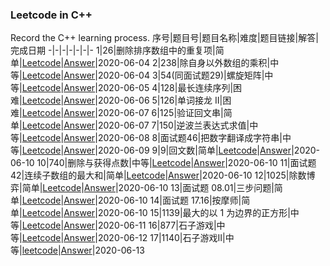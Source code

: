 ### Leetcode in C++
Record the C++ learning process.
序号|题目号|题目名称|难度|题目链接|解答|完成日期
-|-|-|-|-|-|-
1|26|删除排序数组中的重复项|简单|[Leetcode](https://leetcode-cn.com/problems/remove-duplicates-from-sorted-array/)|[Answer](https://github.com/hysong0101/LeetcodeCplusplus/blob/master/26.%20%E5%88%A0%E9%99%A4%E6%8E%92%E5%BA%8F%E6%95%B0%E7%BB%84%E4%B8%AD%E7%9A%84%E9%87%8D%E5%A4%8D%E9%A1%B9.md)|2020-06-04
2|238|除自身以外数组的乘积|中等|[Leetcode](https://leetcode-cn.com/problems/product-of-array-except-self/)|[Answer](https://github.com/hysong0101/LeetcodeCplusplus/blob/master/238.%20%E9%99%A4%E8%87%AA%E8%BA%AB%E4%BB%A5%E5%A4%96%E6%95%B0%E7%BB%84%E7%9A%84%E4%B9%98%E7%A7%AF.md)|2020-06-04
3|54(同面试题29)|螺旋矩阵|中等|[Leetcode](https://leetcode-cn.com/problems/spiral-matrix/)|[Answer](https://github.com/hysong0101/LeetcodeCplusplus/blob/master/%E9%9D%A2%E8%AF%95%E9%A2%9829.%20%E9%A1%BA%E6%97%B6%E9%92%88%E6%89%93%E5%8D%B0%E7%9F%A9%E9%98%B5.md)|2020-06-05
4|128|最长连续序列|困难|[Leetcode](https://leetcode-cn.com/problems/longest-consecutive-sequence/)|[Answer](https://github.com/hysong0101/LeetcodeCplusplus/blob/master/128.%20%E6%9C%80%E9%95%BF%E8%BF%9E%E7%BB%AD%E5%BA%8F%E5%88%97.md)|2020-06-06
5|126|单词接龙 II|困难|[Leetcode](https://leetcode-cn.com/problems/word-ladder-ii/)|[Answer](https://github.com/hysong0101/LeetcodeCplusplus/blob/master/126.%20%E5%8D%95%E8%AF%8D%E6%8E%A5%E9%BE%99%20II.md)|2020-06-07
6|125|验证回文串|简单|[Leetcode](https://leetcode-cn.com/problems/valid-palindrome/)|[Answer](https://github.com/hysong0101/LeetcodeCplusplus/blob/master/125.%20%E9%AA%8C%E8%AF%81%E5%9B%9E%E6%96%87%E4%B8%B2.md)|2020-06-07
7|150|逆波兰表达式求值|中等|[Leetcode](https://leetcode-cn.com/problems/evaluate-reverse-polish-notation/)|[Answer](https://github.com/hysong0101/LeetcodeCplusplus/blob/master/150.%20%E9%80%86%E6%B3%A2%E5%85%B0%E8%A1%A8%E8%BE%BE%E5%BC%8F%E6%B1%82%E5%80%BC.md)|2020-06-08
8|面试题46|把数字翻译成字符串|中等|[Leetcode](https://leetcode-cn.com/problems/ba-shu-zi-fan-yi-cheng-zi-fu-chuan-lcof/)|[Answer](https://github.com/hysong0101/LeetcodeCplusplus/blob/master/%E9%9D%A2%E8%AF%95%E9%A2%9846.%20%E6%8A%8A%E6%95%B0%E5%AD%97%E7%BF%BB%E8%AF%91%E6%88%90%E5%AD%97%E7%Answer%A6%E4%B8%B2.md)|2020-06-09
9|9|回文数|简单|[Leetcode](https://leetcode-cn.com/problems/palindrome-number/submissions/)|[Answer](https://github.com/youtoldme/LeetcodeCplusplus/blob/master/9.%20%E5%9B%9E%E6%96%87%E6%95%B0.md)|2020-06-10
10|740|删除与获得点数|中等|[Leetcode](https://leetcode-cn.com/problems/delete-and-earn/)|[Answer](https://github.com/youtoldme/LeetcodeCplusplus/blob/master/740.%20%E5%88%A0%E9%99%A4%E4%B8%8E%E8%8E%B7%E5%BE%97%E7%82%B9%E6%95%B0.md)|2020-06-10
11|面试题42|连续子数组的最大和|简单|[Leetcode](https://leetcode-cn.com/problems/lian-xu-zi-shu-zu-de-zui-da-he-lcof/)|[Answer](https://github.com/youtoldme/LeetcodeCplusplus/blob/master/%E9%9D%A2%E8%AF%95%E9%A2%9842.%20%E8%BF%9E%E7%BB%AD%E5%AD%90%E6%95%B0%E7%BB%84%E7%9A%84%E6%9C%80%E5%A4%A7%E5%92%8C.md)|2020-06-10
12|1025|除数博弈|简单|[Leetcode](https://leetcode-cn.com/problems/divisor-game/)|[Answer](https://github.com/youtoldme/LeetcodeCplusplus/blob/master/1025.%20%E9%99%A4%E6%95%B0%E5%8D%9A%E5%BC%88.md)|2020-06-10
13|面试题 08.01|三步问题|简单|[Leetcode](https://leetcode-cn.com/problems/three-steps-problem-lcci/)|[Answer](https://github.com/youtoldme/LeetcodeCplusplus/blob/master/%E9%9D%A2%E8%AF%95%E9%A2%98%2008.01.%20%E4%B8%89%E6%AD%A5%E9%97%AE%E9%A2%98.md)|2020-06-10
14|面试题 17.16|按摩师|简单|[Leetcode](https://leetcode-cn.com/problems/the-masseuse-lcci/)|[Answer](https://github.com/youtoldme/LeetcodeCplusplus/blob/master/%E9%9D%A2%E8%AF%95%E9%A2%98%2017.16.%20%E6%8C%89%E6%91%A9%E5%B8%88.md)|2020-06-10
15|1139|最大的以 1 为边界的正方形|中等|[Leetcode](https://leetcode-cn.com/problems/largest-1-bordered-square/)|[Answer](https://github.com/youtoldme/LeetcodeCpp/blob/master/1139.%20%E6%9C%80%E5%A4%A7%E7%9A%84%E4%BB%A5%201%20%E4%B8%BA%E8%BE%B9%E7%95%8C%E7%9A%84%E6%AD%A3%E6%96%B9%E5%BD%A2.md)|2020-06-11
16|877|石子游戏|中等|[Leetcode](https://leetcode-cn.com/problems/stone-game/)|[Answer](https://github.com/youtoldme/LeetcodeCpp/blob/master/877.%20%E7%9F%B3%E5%AD%90%E6%B8%B8%E6%88%8F.md)|2020-06-12
17|1140|石子游戏II|中等|[leetcode](https://leetcode-cn.com/problems/stone-game-ii/)|[Answer](https://github.com/youtoldme/LeetcodeCpp/blob/master/1140.%20%E7%9F%B3%E5%AD%90%E6%B8%B8%E6%88%8F%20II.md)|2020-06-13
